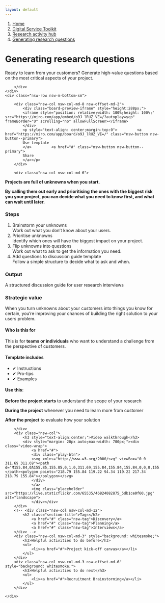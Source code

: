 ```yaml
---
layout: default
---
```

<nav aria-label="Breadcrumb" class="nsw-breadcrumb">
    <ol class="nsw-breadcrumb__list">
        <li class="nsw-breadcrumb__item">
            <a href="#" class="nsw-breadcrumb__link " >Home</a>
        </li>
        <li class="nsw-breadcrumb__item">
            <a href="#" class="nsw-breadcrumb__link " >Digital Service Toolkit</a>
        </li>
        <li class="nsw-breadcrumb__item">
            <a href="../" class="nsw-breadcrumb__link " >Research activity hub</a>
        </li>
        <li class="nsw-breadcrumb__item">
            <a href="#" class="nsw-breadcrumb__link nsw-breadcrumb--current" aria-current="page">Generating research questions</a>
        </li>
    </ol>
</nav>
<div class="nsw-grid">
    <div class="nsw-row nsw-m-bottom-sm">
        <div class="nsw-col">
            <h1>Generating research questions</h1>
            <p class="nsw-intro">Ready to learn from your customers? Generate high-value questions based on the most critical aspects of your project.</p>

        </div>
    </div>
    <div class="nsw-row nsw-m-bottom-sm">

        <div class="nsw-col nsw-col-md-8 nsw-offset-md-2">
            <div class="board-preview-iframe" style="height:288px;">
            <iframe style="position: relative;width: 100%;height: 100%;" src="https://miro.com/app/embed/o9J_lRUZ_VE=/?autoplay=yep" frameBorder="0" scrolling="no" allowFullScreen></iframe>
            </div>
            <p style="text-align: center;margin-top:0">         <a href="https://miro.com/app/board/o9J_lRUZ_VE=/" class="nsw-button nsw-button--primary">
            Use template
            </a>         <a href="#" class="nsw-button nsw-button--primary">
            Share
            </a></p>
        </div>

        <div class="nsw-col nsw-col-md-6">


<p><strong>Projects are full of unknowns when you start. </strong></p>
<p><strong>By calling them out early and prioritising the ones with the biggest risk you your project, you can decide what you need to know first, and what can wait until later.</strong> </p>
<h3>Steps</h3>

<ol>
    <li>Brainstorm your unknowns <br>
    Work out what you don’t know about your users.</li>
    <li>Prioritise unknowns <br>
    Identify which ones will have the biggest impact on your project.</li>
    <li>Flip unknowns into questions <br>
    Work out what to ask to get the information you need.</li>
    <li>Add questions to discussion guide template <br>
    Follow a simple structure to decide what to ask and when.</li>
</ol>

<h3>Output</h3> <p>A structured discussion guide for user research interviews </p>
<h3>Strategic value</h3>
        <p>
            When you turn unknowns about your customers into things you know for certain, you’re improving your chances of building the right solution to your users problem.
        </p>
        </div>
        <div class="nsw-col nsw-col-md-6">
            <div class="nsw-callout">
                <div class="nsw-callout__content">
                    <h4 class="nsw-callout__title">Who is this for</h4>
                    <p>This is for <strong>teams or individuals</strong> who want to understand a challenge from the perspective of customers.
                    </p>
                    <h4>Template includes</h4>
                    <ul>
                        <li>✔ Instructions
                        </li>
                        <li>✔ Pro-tips
                        </li>
                        <li>✔ Examples
                        </li>
                    </ul>
                    <h4>Use this:</h4>
                    <p><strong>Before the project starts</strong> to understand the scope of your research</p>
                    <p><strong>During the project</strong> whenever you need to learn more from customer</p>
                    <p><strong>After the project</strong> to evaluate how your solution</p>
                </div>
            </div>

        </div>
        <div class="nsw-col">
            <h3 style="text-align:center;">Video walkthrough</h3>
            <div style="margin: 20px auto;max-width: 700px;"><div class="video-wrap">
                <a href="#">
                <div class="play-btn">
                <svg xmlns="http://www.w3.org/2000/svg" viewBox="0 0 311.69 311.69"><path d="M155.84,0A155.85,155.85,0,1,0,311.69,155.84,155.84,155.84,0,0,0,155.84,0Zm0,296.42A140.58,140.58,0,1,1,296.42,155.84,140.58,140.58,0,0,1,155.84,296.42Z"></path><polygon points="218.79 155.84 119.22 94.34 119.22 217.34 218.79 155.84"></polygon></svg>
                </div>
                </a>
                <img class="placeholder" src="https://live.staticflickr.com/65535/46824082875_5db1ce0f60.jpg" alt="landscape">
                </div></div>
        </div>
        <!-- <div class="nsw-col nsw-col-md-12">
        	<h2 class="section-title">Tags</h2>
    			<a href="#" class="nsw-tag">Discovery</a>
    			<a href="#" class="nsw-tag">Planning</a>
    			<a href="#" class="nsw-tag">Interviews</a>
        </div> -->
        <div class="nsw-col nsw-col-md-3" style="background: whitesmoke;">
            <h3>Helpful activities to do before</h3>
            <ul>
                <li><a href="#">Project kick-off canvas</a></li>
            </ul>
        </div>
        <div class="nsw-col nsw-col-md-3 nsw-offset-md-6" style="background: whitesmoke;">
            <h3>Helpful activities to do next</h3>
            <ul>
                <li><a href="#">Recruitment Brainstorming</a></li>
            </ul>
        </div>

    </div>
</div>
